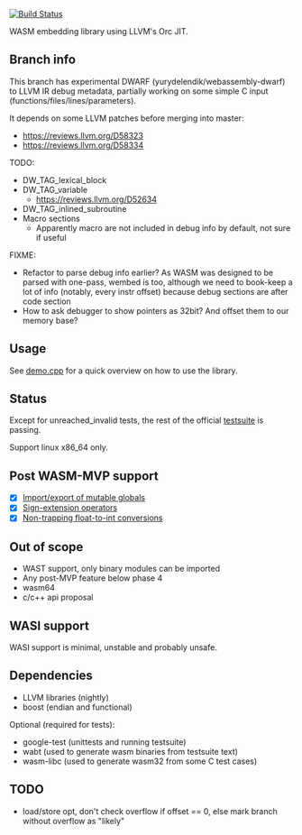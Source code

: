 [![Build Status](https://travis-ci.com/Jiboo/wembed.svg?branch=dwarf)](https://travis-ci.com/Jiboo/wembed)

WASM embedding library using LLVM's Orc JIT.

Branch info
-----------

This branch has experimental DWARF (yurydelendik/webassembly-dwarf) to LLVM IR
debug metadata, partially working on some simple C input (functions/files/lines/parameters).

It depends on some LLVM patches before merging into master:
  - https://reviews.llvm.org/D58323
  - https://reviews.llvm.org/D58334

TODO:
  - DW_TAG_lexical_block
  - DW_TAG_variable
    * https://reviews.llvm.org/D52634
  - DW_TAG_inlined_subroutine
  - Macro sections
    * Apparently macro are not included in debug info by default, not sure if useful

FIXME:
  - Refactor to parse debug info earlier? As WASM was designed to be parsed with one-pass, wembed is too, although we need to book-keep a lot of info (notably, every instr offset) because debug sections are after code section
  - How to ask debugger to show pointers as 32bit? And offset them to our memory base?

Usage
-----

See [demo.cpp](demo.cpp) for a quick overview on how to use the library.

Status
------

Except for unreached_invalid tests, the rest of the official [testsuite](https://github.com/WebAssembly/testsuite)
is passing.

Support linux x86_64 only.

Post WASM-MVP support
---------------------

- [x] [Import/export of mutable globals](https://github.com/WebAssembly/proposals/issues/5)
- [x] [Sign-extension operators](https://github.com/WebAssembly/proposals/issues/9)
- [x] [Non-trapping float-to-int conversions](https://github.com/WebAssembly/proposals/issues/11)

Out of scope
------------

- WAST support, only binary modules can be imported
- Any post-MVP feature below phase 4
- wasm64
- c/c++ api proposal

WASI support
------------

WASI support is minimal, unstable and probably unsafe.

Dependencies
------------

- LLVM libraries (nightly)
- boost (endian and functional)

Optional (required for tests):
- google-test (unittests and running testsuite)
- wabt (used to generate wasm binaries from testsuite text)
- wasm-libc (used to generate wasm32 from some C test cases)

TODO
----

- load/store opt, don't check overflow if offset == 0, else mark branch without overflow as "likely"
